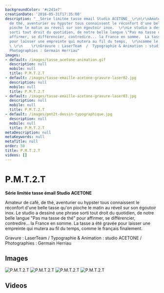 ```yaml
---
backgroundColor: '#c2d1e7'
creationDate: '2016-05-31T17:35:00'
description: "__Série limitée tasse émail Studio ACETONE__\r\n\r\nAmateur de café,
  de thé, aventurier ou hypster tous connaissent le réconfort d'une belle tasse qu'on
  pioche le matin au réveil sur son égoutoir inox.  \r\nLe studio a dessiné une phrase
  sorti tout droit du quotidien, de notre belle langue \"Pas ma tasse de thé\" pour
  affirmer, se différencier, contredire... la France en somme.  La tasse a été gravée
  pour laisser une empreinte qui mutera au fil du temps,  \r\ncomme le français finalement.
  \ \r\n    \r\nGravure : LaserTeam  /  Typographie & Animation : studio ACETONE /
  Photographies : Germain Herriau"
images:
- default: /images/tasse_acetone-animation.gif
  description: null
  mobile: null
  title: P.M.T.2.T
- default: /images/tasse-emaille-acetone-gravure-laser02.jpg
  description: null
  mobile: null
  title: P.M.T.2.T
- default: /images/tasse-emaille-acetone-gravure-laser03.jpg
  description: null
  mobile: null
  title: P.M.T.2.T
- default: /images/pmt2t-dessin-typographique.jpg
  description: null
  mobile: null
  title: P.M.T.2.T
metaDescription: null
metaKeywords: null
metaTitle: null
order: 50
title: P.M.T.2.T
videos: []
---
```


# P.M.T.2.T

__Série limitée tasse émail Studio ACETONE__

Amateur de café, de thé, aventurier ou hypster tous connaissent le réconfort d'une belle tasse qu'on pioche le matin au réveil sur son égoutoir inox.
Le studio a dessiné une phrase sorti tout droit du quotidien, de notre belle langue "Pas ma tasse de thé" pour affirmer, se différencier, contredire... la France en somme.  La tasse a été gravée pour laisser une empreinte qui mutera au fil du temps,
comme le français finalement.

Gravure : LaserTeam  /  Typographie & Animation : studio ACETONE / Photographies : Germain Herriau

## Images

![P.M.T.2.T](/images/tasse_acetone-animation.gif)
![P.M.T.2.T](/images/tasse-emaille-acetone-gravure-laser02.jpg)
![P.M.T.2.T](/images/tasse-emaille-acetone-gravure-laser03.jpg)
![P.M.T.2.T](/images/pmt2t-dessin-typographique.jpg)

## Videos

